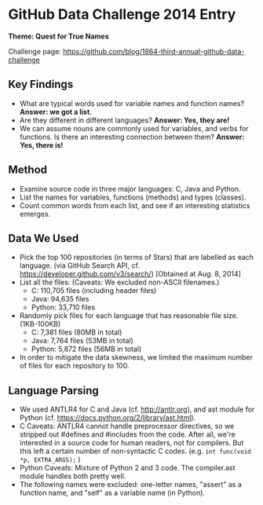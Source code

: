 GitHub Data Challenge 2014 Entry
================================

**Theme: Quest for True Names**

Challenge page:
https://github.com/blog/1864-third-annual-github-data-challenge

Key Findings
------------

 * What are typical words used for variable names and function names? **Answer: we got a list.**
 * Are they different in different languages? **Answer: Yes, they are!**
 * We can assume nouns are commonly used for variables, and verbs for functions.
   Is there an interesting connection between them? **Answer: Yes, there is!**

Method
------

 * Examine source code in three major languages: C, Java and Python.
 * List the names for variables, functions (methods) and types (classes).
 * Count common words from each list, and see if an interesting statistics emerges.

Data We Used
------------

 * Pick the top 100 repositories (in terms of Stars) that are labelled as each language.
   (via GitHub Search API, cf. https://developer.github.com/v3/search/)
   [Obtained at Aug. 8, 2014]
 * List all the files: (Caveats: We excluded non-ASCII filenames.)
   * C: 110,705 files (including header files)
   * Java: 94,635 files
   * Python: 33,710 files
 * Randomly pick files for each language that has reasonable file size. (1KB-100KB)
   * C: 7,381 files (80MB in total)
   * Java: 7,764 files (53MB in total)
   * Python: 5,872 files (56MB in total)
 * In order to mitigate the data skewness, 
   we limited the maximum number of files for each repository to 100.

Language Parsing
----------------

 * We used ANTLR4 for C and Java (cf. http://antlr.org), 
   and ast module for Python (cf. https://docs.python.org/2/library/ast.html).
 * C Caveats: ANTLR4 cannot handle preprocessor directives,
   so we stripped out #defines and #includes from the code.
   After all, we're interested in a source code for human readers, not for compilers.
   But this left a certain number of non-syntactic C codes.
   (e.g. `int func(void *p, EXTRA_ARGS);` )
 * Python Caveats: Mixture of Python 2 and 3 code. 
   The compiler.ast module handles both pretty well.
 * The following names were excluded: one-letter names, "assert" as a function name, and
   "self" as a variable name (in Python).
